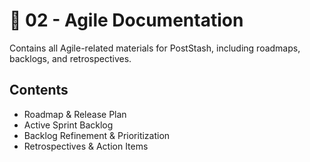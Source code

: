 # 🚀 02 - Agile Documentation

Contains all Agile-related materials for PostStash, including roadmaps, backlogs, and retrospectives.

## Contents
- Roadmap & Release Plan
- Active Sprint Backlog
- Backlog Refinement & Prioritization
- Retrospectives & Action Items
